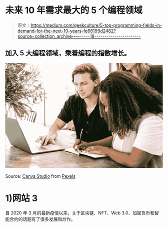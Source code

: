 # 未来 10 年需求最大的 5 个编程领域

> 原文：<https://medium.com/geekculture/5-top-programming-fields-in-demand-for-the-next-10-years-fe66199d2482?source=collection_archive---------18----------------------->

## 加入 5 大编程领域，乘着编程的指数增长。

![](img/3f56ebefa6935ae3c8943fe51c73b35d.png)

Source: [Canva Studio](https://www.pexels.com/@canvastudio/) from [Pexels](https://www.pexels.com/photo/man-working-on-laptop-while-woman-takes-notes-3153199/)

# 1)网站 3

自 2020 年 3 月的最新疫情以来，关于区块链、NFT、Web 3.0、加密货币和智能合约的话题有了很多发展和炒作。